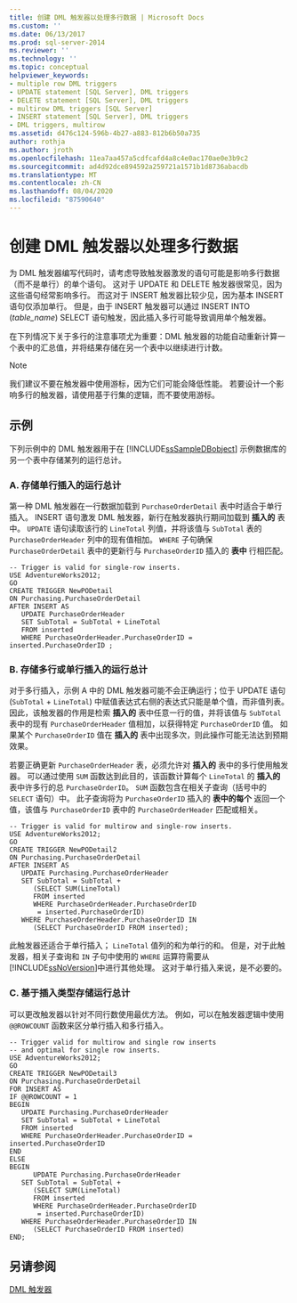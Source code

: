 ```yaml
---
title: 创建 DML 触发器以处理多行数据 | Microsoft Docs
ms.custom: ''
ms.date: 06/13/2017
ms.prod: sql-server-2014
ms.reviewer: ''
ms.technology: ''
ms.topic: conceptual
helpviewer_keywords:
- multiple row DML triggers
- UPDATE statement [SQL Server], DML triggers
- DELETE statement [SQL Server], DML triggers
- multirow DML triggers [SQL Server]
- INSERT statement [SQL Server], DML triggers
- DML triggers, multirow
ms.assetid: d476c124-596b-4b27-a883-812b6b50a735
author: rothja
ms.author: jroth
ms.openlocfilehash: 11ea7aa457a5cdfcafd4a8c4e0ac170ae0e3b9c2
ms.sourcegitcommit: ad4d92dce894592a259721a1571b1d8736abacdb
ms.translationtype: MT
ms.contentlocale: zh-CN
ms.lasthandoff: 08/04/2020
ms.locfileid: "87590640"
---
```

# <a name="create-dml-triggers-to-handle-multiple-rows-of-data"></a>创建 DML 触发器以处理多行数据
  为 DML 触发器编写代码时，请考虑导致触发器激发的语句可能是影响多行数据（而不是单行）的单个语句。 这对于 UPDATE 和 DELETE 触发器很常见，因为这些语句经常影响多行。 而这对于 INSERT 触发器比较少见，因为基本 INSERT 语句仅添加单行。 但是，由于 INSERT 触发器可以通过 INSERT INTO (*table_name*) SELECT 语句触发，因此插入多行可能导致调用单个触发器。  
  
 在下列情况下关于多行的注意事项尤为重要：DML 触发器的功能自动重新计算一个表中的汇总值，并将结果存储在另一个表中以继续进行计数。  
  
> [!NOTE]  
>  我们建议不要在触发器中使用游标，因为它们可能会降低性能。 若要设计一个影响多行的触发器，请使用基于行集的逻辑，而不要使用游标。  
  
## <a name="examples"></a>示例  
 下列示例中的 DML 触发器用于在 [!INCLUDE[ssSampleDBobject](../../includes/sssampledbobject-md.md)] 示例数据库的另一个表中存储某列的运行总计。  
  
### <a name="a-storing-a-running-total-for-a-single-row-insert"></a>A. 存储单行插入的运行总计  
 第一种 DML 触发器在一行数据加载到 `PurchaseOrderDetail` 表中时适合于单行插入。 INSERT 语句激发 DML 触发器，新行在触发器执行期间加载到 **插入的** 表中。 `UPDATE` 语句读取该行的 `LineTotal` 列值，并将该值与 `SubTotal` 表的 `PurchaseOrderHeader` 列中的现有值相加。 `WHERE` 子句确保 `PurchaseOrderDetail` 表中的更新行与 `PurchaseOrderID` 插入的 **表中** 行相匹配。  
  
```  
-- Trigger is valid for single-row inserts.  
USE AdventureWorks2012;  
GO  
CREATE TRIGGER NewPODetail  
ON Purchasing.PurchaseOrderDetail  
AFTER INSERT AS  
   UPDATE PurchaseOrderHeader  
   SET SubTotal = SubTotal + LineTotal  
   FROM inserted  
   WHERE PurchaseOrderHeader.PurchaseOrderID = inserted.PurchaseOrderID ;  
```  
  
### <a name="b-storing-a-running-total-for-a-multirow-or-single-row-insert"></a>B. 存储多行或单行插入的运行总计  
 对于多行插入，示例 A 中的 DML 触发器可能不会正确运行；位于 UPDATE 语句 (`SubTotal` + `LineTotal`) 中赋值表达式右侧的表达式只能是单个值，而非值列表。 因此，该触发器的作用是检索 **插入的** 表中任意一行的值，并将该值与 `SubTotal` 表中的现有 `PurchaseOrderHeader` 值相加，以获得特定 `PurchaseOrderID` 值。 如果某个 `PurchaseOrderID` 值在 **插入的** 表中出现多次，则此操作可能无法达到预期效果。  
  
 若要正确更新 `PurchaseOrderHeader` 表，必须允许对 **插入的** 表中的多行使用触发器。 可以通过使用 `SUM` 函数达到此目的，该函数计算每个 `LineTotal` 的 **插入的** 表中许多行的总 `PurchaseOrderID`。 `SUM` 函数包含在相关子查询（括号中的 `SELECT` 语句）中。 此子查询将为 `PurchaseOrderID` 插入的 **表中的每个** 返回一个值，该值与 `PurchaseOrderID` 表中的 `PurchaseOrderHeader` 匹配或相关。  
  
```  
-- Trigger is valid for multirow and single-row inserts.  
USE AdventureWorks2012;  
GO  
CREATE TRIGGER NewPODetail2  
ON Purchasing.PurchaseOrderDetail  
AFTER INSERT AS  
   UPDATE Purchasing.PurchaseOrderHeader  
   SET SubTotal = SubTotal +   
      (SELECT SUM(LineTotal)  
      FROM inserted  
      WHERE PurchaseOrderHeader.PurchaseOrderID  
       = inserted.PurchaseOrderID)  
   WHERE PurchaseOrderHeader.PurchaseOrderID IN  
      (SELECT PurchaseOrderID FROM inserted);  
```  
  
 此触发器还适合于单行插入； `LineTotal` 值列的和为单行的和。 但是，对于此触发器，相关子查询和 `IN` 子句中使用的 `WHERE` 运算符需要从 [!INCLUDE[ssNoVersion](../../includes/ssnoversion-md.md)]中进行其他处理。 这对于单行插入来说，是不必要的。  
  
### <a name="c-storing-a-running-total-based-on-the-type-of-insert"></a>C. 基于插入类型存储运行总计  
 可以更改触发器以针对不同行数使用最优方法。 例如，可以在触发器逻辑中使用 `@@ROWCOUNT` 函数来区分单行插入和多行插入。  
  
```  
-- Trigger valid for multirow and single row inserts  
-- and optimal for single row inserts.  
USE AdventureWorks2012;  
GO  
CREATE TRIGGER NewPODetail3  
ON Purchasing.PurchaseOrderDetail  
FOR INSERT AS  
IF @@ROWCOUNT = 1  
BEGIN  
   UPDATE Purchasing.PurchaseOrderHeader  
   SET SubTotal = SubTotal + LineTotal  
   FROM inserted  
   WHERE PurchaseOrderHeader.PurchaseOrderID = inserted.PurchaseOrderID  
END  
ELSE  
BEGIN  
      UPDATE Purchasing.PurchaseOrderHeader  
   SET SubTotal = SubTotal +   
      (SELECT SUM(LineTotal)  
      FROM inserted  
      WHERE PurchaseOrderHeader.PurchaseOrderID  
       = inserted.PurchaseOrderID)  
   WHERE PurchaseOrderHeader.PurchaseOrderID IN  
      (SELECT PurchaseOrderID FROM inserted)  
END;  
```  
  
## <a name="see-also"></a>另请参阅  
 [DML 触发器](dml-triggers.md)  
  
  
